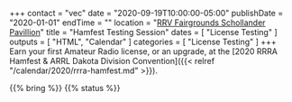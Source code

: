 +++
contact = "vec"
date = "2020-09-19T10:00:00-05:00"
publishDate = "2020-01-01"
endTime = ""
location = "[RRV Fairgrounds Schollander Pavillion](/places/rrv-fairgrounds-schollander-pavillion)"
title = "Hamfest Testing Session"
dates = [ "License Testing" ]
outputs = [ "HTML", "Calendar" ]
categories = [ "License Testing" ]
+++
Earn your first Amateur Radio license, or an upgrade, at the
[2020 RRRA Hamfest & ARRL Dakota Division Convention]({{< relref "/calendar/2020/rrra-hamfest.md" >}}).

{{% bring %}}
{{% status %}}

